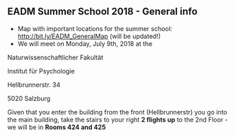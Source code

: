 ## EADM Summer School 2018 - General info

- Map with important locations for the summer school: http://bit.ly/EADM_GeneralMap (will be updated!)
- We will meet on Monday, July 9th, 2018 at the 

Naturwissenschaftlicher Fakultät

Institut für Psychologie

Hellbrunnerstr. 34

5020 Salzburg

Given that you enter the building from the front (Hellbrunnerstr) you go into the main building, take the stairs to your right **2 flights up** to the 2nd Floor - we will be in **Rooms 424 and 425**
